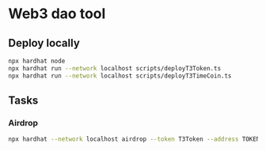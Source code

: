 # Web3 dao tool

## Deploy locally

```bash
npx hardhat node
npx hardhat run --network localhost scripts/deployT3Token.ts
npx hardhat run --network localhost scripts/deployT3TimeCoin.ts
```

## Tasks

### Airdrop

```bash
npx hardhat --network localhost airdrop --token T3Token --address TOKEN_ADDR --account ACCOUNT_A,ACCOUNT_B --amount 1,2
```
